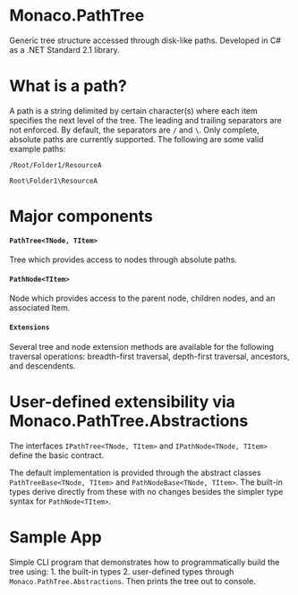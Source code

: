 # Monaco.PathTree
Generic tree structure accessed through disk-like paths. Developed in C# as a .NET Standard 2.1 library.

# What is a path?
A path is a string delimited by certain character(s) where each item specifies the next level of the tree. The leading and trailing separators 
are not enforced. By default, the separators are `/` and `\`. Only complete, absolute paths are currently supported. The following are some valid example paths:

`/Root/Folder1/ResourceA`

`Root\Folder1\ResourceA`

# Major components

#### `PathTree<TNode, TItem>`
Tree which provides access to nodes through absolute paths.

#### `PathNode<TItem>`
Node which provides access to the parent node, children nodes, and an associated Item.

#### `Extensions`
Several tree and node extension methods are available for the following traversal operations: breadth-first traversal, depth-first traversal, ancestors, and descendents.

# User-defined extensibility via Monaco.PathTree.Abstractions

The interfaces `IPathTree<TNode, TItem>` and `IPathNode<TNode, TItem>` define the basic contract.

The default implementation is provided through the abstract classes `PathTreeBase<TNode, TItem>` and `PathNodeBase<TNode, TItem>`. The built-in types derive directly from these with no changes besides the simpler type syntax for `PathNode<TItem>`.

# Sample App
Simple CLI program that demonstrates how to programmatically build the tree using: 1. the built-in types 2. user-defined types through `Monaco.PathTree.Abstractions`. Then prints the tree out to console.

